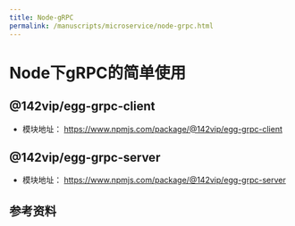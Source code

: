 ```yaml
---
title: Node-gRPC
permalink: /manuscripts/microservice/node-grpc.html
---
```


# Node下gRPC的简单使用


## @142vip/egg-grpc-client

- 模块地址： <https://www.npmjs.com/package/@142vip/egg-grpc-client>


## @142vip/egg-grpc-server

- 模块地址： <https://www.npmjs.com/package/@142vip/egg-grpc-server>



## 参考资料